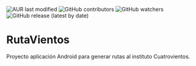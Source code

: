 ![AUR last modified](https://img.shields.io/aur/last-modified/git-hub?style=for-the-badge)
![GitHub contributors](https://img.shields.io/github/contributors/pablo-zk/RutaVientos?style=for-the-badge)
![GitHub watchers](https://img.shields.io/github/watchers/pablo-zk/RutaVientos?style=for-the-badge)
![GitHub release (latest by date)](https://img.shields.io/github/v/release/pablo-zk/RutaVientos?style=for-the-badge)

# RutaVientos
Proyecto aplicación Android para generar rutas al instituto Cuatrovientos.

